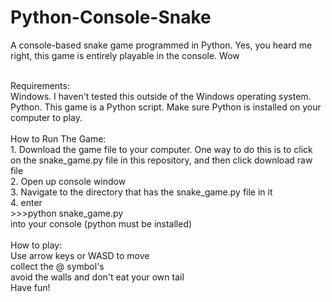 # Python-Console-Snake
A console-based snake game programmed in Python. Yes, you heard me right, this game is entirely playable in the console. Wow

<br>
Requirements:
<br>
Windows. I haven't tested this outside of the Windows operating system.
<br>
Python. This game is a Python script. Make sure Python is installed on your computer to play.
<br>
<br>
How to Run The Game:
<br>
1. Download the game file to your computer. One way to do this is to click on the snake_game.py file in this repository, and then click download raw file<br>
2. Open up console window<br> 
3. Navigate to the directory that has the snake_game.py file in it <br>
4. enter <br>
>>>python snake_game.py <br>into your console (python must be installed)
<br><br>
How to play: <br>
Use arrow keys or WASD to move <br>
collect the @ symbol's <br>
avoid the walls and don't eat your own tail <br>
Have fun!
